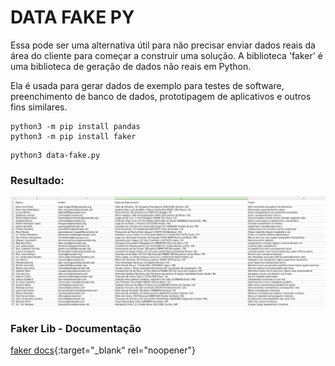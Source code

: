 # DATA FAKE PY
Essa pode ser uma alternativa útil para não precisar enviar dados reais da área do cliente para começar a construir uma solução.
A biblioteca 'faker' é uma biblioteca de geração de dados não reais em Python.

Ela é usada para gerar dados de exemplo para testes de software, 
preenchimento de banco de dados, 
prototipagem de aplicativos e outros fins similares.

```
python3 -m pip install pandas
python3 -m pip install faker
```

```
python3 data-fake.py
```
### Resultado:

![Alt text](https://raw.githubusercontent.com/godoyrw/data-fake-py/main/assets/data-fake-py.jpeg?raw=true "Data Fake PY - Data")


### Faker Lib - Documentação

[faker docs](https://faker.readthedocs.io/en/master//){:target="_blank" rel="noopener"}
